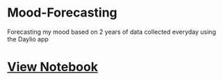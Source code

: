 # Mood-Forecasting
Forecasting my mood based on 2 years of data collected everyday using the Daylio app

# [View Notebook](https://nbviewer.jupyter.org/github/vee-upatising/Boston-Crime-Forecasting/blob/master/Boston%20Crime%20Rates%20Forecasting.ipynb)
